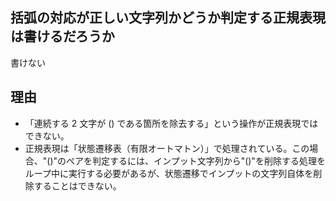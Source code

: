 ## 括弧の対応が正しい文字列かどうか判定する正規表現は書けるだろうか

書けない

## 理由

- 「連続する 2 文字が () である箇所を除去する」という操作が正規表現ではできない。
- 正規表現は「状態遷移表（有限オートマトン）」で処理されている。この場合、"()"のペアを判定するには、インプット文字列から"()"を削除する処理をループ中に実行する必要があるが、状態遷移でインプットの文字列自体を削除することはできない。
